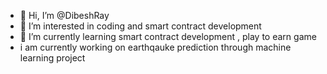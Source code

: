 - 👋 Hi, I’m @DibeshRay
- 👀 I’m interested in  coding and smart contract development 
- 🌱 I’m currently learning smart contract development , play to earn game
- i am currently working on earthqauke prediction through machine learning project
<!---
DibeshRay/DibeshRay is a ✨ special ✨ repository because its `README.md` (this file) appears on your GitHub profile.
You can click the Preview link to take a look at your changes.
--->
